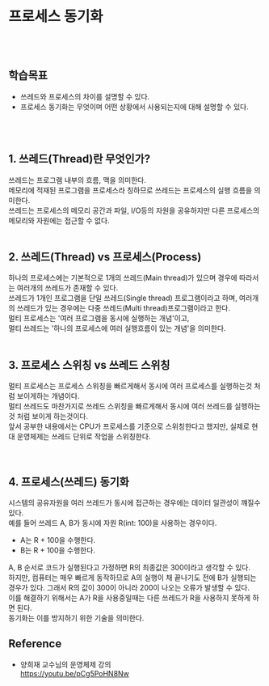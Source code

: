 # 프로세스 동기화
<br></br>

## 학습목표
* 쓰레드와 프로세스의 차이를 설명할 수 있다.
* 프로세스 동기화는 무엇이며 어떤 상황에서 사용되는지에 대해 설명할 수 있다.

<br></br>

## 1. 쓰레드(Thread)란 무엇인가?
쓰레드는 프로그램 내부의 흐름, 맥을 의미한다.  
메모리에 적재된 프로그램을 프로세스라 칭하므로 쓰레드는 프로세스의 실행 흐름을 의미한다.  
쓰레드는 프로세스의 메모리 공간과 파일, I/O등의 자원을 공유하지만 다른 프로세스의 메모리와 자원에는 접근할 수 없다.
<br></br>

## 2. 쓰레드(Thread) vs 프로세스(Process)
하나의 프로세스에는 기본적으로 1개의 쓰레드(Main thread)가 있으며 경우에 따라서는 여러개의 쓰레드가 존재할 수 있다.  
쓰레드가 1개인 프로그램을 단일 쓰레드(Single thread) 프로그램이라고 하며, 여러개의 쓰레드가 있는 경우에는 다중 쓰레드(Multi thread)프로그램이라고 한다.  
멀티 프로세스는 '여러 프로그램을 동시에 실행하는 개념'이고,  
멀티 쓰레드는 '하나의 프로세스에 여러 실행흐름이 있는 개념'을 의미한다.
<br></br>

## 3. 프로세스 스위칭 vs 쓰레드 스위칭
멀티 프로세스는 프로세스 스위칭을 빠르게해서 동시에 여러 프로세스를 실행하는것 처럼 보이게하는 개념이다.  
멀티 쓰레드도 마찬가지로 쓰레드 스위칭을 빠르게해서 동시에 여러 쓰레드를 실행하는것 처럼 보이게 하는것이다.  
앞서 공부한 내용에서는 CPU가 프로세스를 기준으로 스위칭한다고 했지만, 실제로 현대 운영체제는 쓰레드 단위로 작업을 스위칭한다.  
<br></br>

## 4. 프로세스(쓰레드) 동기화
시스템의 공유자원을 여러 쓰레드가 동시에 접근하는 경우에는 데이터 일관성이 꺠질수 있다.  
예를 들어 쓰레드 A, B가 동시에 자원 R(int: 100)을 사용하는 경우이다.  
* A는 R + 100을 수행한다.
* B는 R + 100을 수행한다.  

A, B 순서로 코드가 실행된다고 가정하면 R의 최종값은 300이라고 생각할 수 있다.  
하지만, 컴퓨터는 매우 빠르게 동작하므로 A의 실행이 채 끝나기도 전에 B가 실행되는 경우가 있다.
그래서 R의 값이 300이 아니라 200이 나오는 오류가 발생할 수 있다.  
이를 해결하기 위해서는 A가 R을 사용중일때는 다른 쓰레드가 R을 사용하지 못하게 하면 된다.  
동기화는 이를 방지하기 위한 기술을 의미한다.  

## Reference
* 양희재 교수님의 운영체제 강의  
https://youtu.be/pCg5PoHN8Nw  